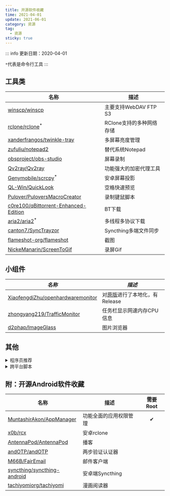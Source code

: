 ```yaml
---
title: 开源软件收藏
time: 2021-04-01
update: 2021-06-01
category: 资源
tag:
  - 资源
sticky: true
---
```


::: info
更新日期：2020-04-01

`*`代表是命令行工具
:::

## 工具类
|**名称**|**描述**|
| --- | --- |
|[winscp/winscp](https://github.com/winscp/winscp)| 主要支持WebDAV FTP S3|
|[rclone/rclone](https://github.com/rclone/rclone)<sup>*</sup>| RClone支持的多种网络存储|
|[xanderfrangos/twinkle-tray](https://github.com/xanderfrangos/twinkle-tray)| 多屏幕亮度管理|
|[zufuliu/notepad2](https://github.com/zufuliu/notepad2)| 替代系统Notepad|
|[obsproject/obs-studio](https://github.com/obsproject/obs-studio/releases)| 屏幕录制|
|[Qv2ray/Qv2ray](https://github.com/Qv2ray/Qv2ray)| 功能强大的加密代理工具|
|[Genymobile/scrcpy](https://github.com/Genymobile/scrcpy)<sup>*</sup>| 安卓屏幕投影|
|[QL-Win/QuickLook](https://github.com/QL-Win/QuickLook)| 空格快速预览|
|[Pulover/PuloversMacroCreator](https://github.com/Pulover/PuloversMacroCreator)| 录制键鼠脚本|
|[c0re100/qBittorrent-Enhanced-Edition](https://github.com/c0re100/qBittorrent-Enhanced-Edition)| BT下载|
|[aria2/aria2](https://github.com/aria2/aria2)<sup>*</sup>| 多线程多协议下载 |
|[canton7/SyncTrayzor](https://github.com/canton7/SyncTrayzor)| Syncthing多端文件同步 |
|[flameshot-org/flameshot](https://github.com/flameshot-org/flameshot)| 截图 |
|[NickeManarin/ScreenToGif](https://github.com/NickeManarin/ScreenToGif)| 录屏Gif |
## 小组件
|*名称*|*描述*|
| --- | --- |
|[XiaofengdiZhu/openhardwaremonitor](https://github.com/XiaofengdiZhu/openhardwaremonitor) |对[原版](https://github.com/openhardwaremonitor/openhardwaremonitor)进行了本地化，有Release|
|[zhongyang219/TrafficMonitor](https://github.com/zhongyang219/TrafficMonitor)|任务栏显示网速内存CPU信息|
|[d2phap/ImageGlass](https://github.com/d2phap/ImageGlass)|图片浏览器|
## 其他
<details>
  <summary>程序员推荐</summary>

|*名称*|*描述*|
| --- | --- |
|[kingToolbox/WindTerm](https://github.com/kingToolbox/WindTerm) | 跨平台SSH客户端 |
|[kaikramer/keystore-explorer](https://gitlab.com/kaikramer/keystore-explorer) | 密钥库GUI（需JAVA环境） |
|[HandBrake/HandBrake](https://github.com/HandBrake/HandBrake) | 视频编码工具(FFMPEG) |
|[tonsky/FiraCode](https://github.com/tonsky/FiraCode) | 程序员推荐字体 |
|[zerotier/ZeroTierOne](https://github.com/zerotier/ZeroTierOne) | 内网穿透 |
|[HeidiSQL/HeidiSQL](https://github.com/HeidiSQL/HeidiSQL) | 数据库连接工具 |
|[jgm/pandoc](https://github.com/jgm/pandoc)<sup>*</sup> | markdown格式转换工具 |
|[inkscape/inkscape](https://gitlab.com/inkscape/inkscape) | SVG设计 |
|[H-M-H/Weylus](https://github.com/H-M-H/Weylus)| 平板作为电脑触屏输入 |
</details>

<details>
  <summary>跨平台脚本</summary>

|*名称*|*描述*|
| --- | --- |
|[ytdl-org/youtube-dl](https://github.com/ytdl-org/youtube-dl) | Youtube下载
|[tonsky/FiraCode](https://github.com/tonsky/FiraCode) | Bilibili下载

</details>

## 附：开源Android软件收藏
|**名称**|**描述**| **需要Root** |
| --- | --- |:---:|
|[MuntashirAkon/AppManager](https://github.com/MuntashirAkon/AppManager)|功能全面的应用权限管理| ✔ |
|[x0b/rcx](https://github.com/x0b/rcx) | 安卓rclone |  |
|[AntennaPod/AntennaPod](https://github.com/AntennaPod/AntennaPod) | 播客 |  |
|[andOTP/andOTP](https://github.com/andOTP/andOTP) | 两步验证认证器 |  |
|[M66B/FairEmail](https://github.com/M66B/FairEmail)| 邮件客户端 | |
|[syncthing/syncthing-android](https://github.com/syncthing/syncthing-android)| 安卓端Syncthing | |
|[tachiyomiorg/tachiyomi](https://github.com/tachiyomiorg/tachiyomi)|漫画阅读器| |